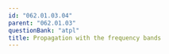 ```yaml
---
id: "062.01.03.04"
parent: "062.01.03"
questionBank: "atpl"
title: Propagation with the frequency bands
---
```

